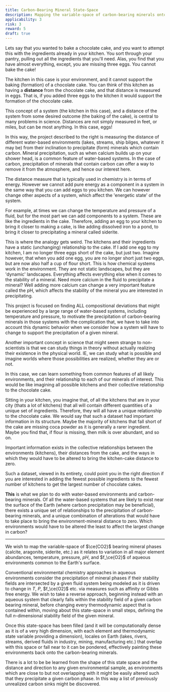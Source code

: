 ```yaml
---
title: Carbon-Bearing Mineral State-Space
description: Mapping the variable-space of carbon-bearing minerals onto Earth's aqueous environs.
applicability: 3
risk: 3
reward: 5
draft: true
---
```

Lets say that you wanted to bake a chocolate cake, and you want to attempt this with the ingredients
already in your kitchen. You sort through your pantry, pulling out all the ingredients that you'll
need. Alas, you find that you have almost everything, except, you are missing three eggs. You cannot
bake the cake!

The kitchen in this case is your environment, and it cannot support the baking (formation) of a
chocolate cake. You can think of this kitchen as having a **distance** from the chocolate cake, and
that distance is measured in eggs. That is, if you added three eggs to the kitchen it would support
the formation of the chocolate cake.

This concept of a system (the kitchen in this case), and a distance of the system from some desired
outcome (the baking of the cake), is central to many problems in science. Distances are not simply
measured in feet, or miles, but can be most anything. In this case, eggs!

In this way, the project described to the right is measuring the distance of different water-based
environments (lakes, streams, ship bilges, whatever it may be) from their inclination to precipitate
(form) minerals which contain carbon. Mineral precipitation, such as when calcium builds up on your
shower head, is a common feature of water-based systems. In the case of carbon, precipitation of
minerals that contain carbon can offer a way to remove it from the atmosphere, and hence our
interest here.

The distance measure that is typically used in chemistry is in terms of energy. However we cannot
add pure energy as a component in a system in the same way that you can add eggs to you kitchen. We
can however change other aspects of a system, which affect the 'energetic state' of the system.

For example, at times we can change the temperature and pressure of a fluid, but for the most part
we can add components to a system. These are like the ingredients in the cake. Therefore, adding an
egg to your kitchen to bring it closer to making a cake, is like adding dissolved iron to a pond, to
bring it closer to precipitating a mineral called siderite.

This is where the analogy gets weird. The kitchens and their ingredients have a static (unchanging)
relationship to the cake. If I add one egg to my kitchen, I am no longer three eggs short of the
cake, but just two. Imagine however, that when you add one egg, you are no longer short just two
eggs, but are now also half a cup of flour short. This is how chemical systems work in the
environment. They are not static landscapes, but they are 'dynamic' landscapes. Everything affects
everything else when it comes to the stability of a mineral. Need more calcium in the fluid to
precipitate a mineral? Well adding more calcium can change a very important feature called the pH,
which affects the stability of the mineral you are interested in precipitating.

This project is focused on finding ALL compositional deviations that might be experienced by a large
range of water-based systems, including temperature and pressure, to motivate the precipitation of
carbon-bearing minerals in those systems with the complication that, we have to take into account
this dynamic behavior when we consider how a system will have to change to support the precipitation
of a given mineral.

Another important concept in science that might seem strange to non-scientists is that we can study
things in theory without actually realizing their existence in the physical world. IE, we can study
what is possible and imagine worlds where those possibilities are realized, whether they are or not.

In this case, we can learn something from common features of all likely environments, and their
relationship to each of our minerals of interest. This would be like imagining all possible kitchens
and their collective relationship to the chocolate cake.

Sitting in your kitchen, you imagine that, of all the kitchens that are in your city (thats a lot of
kitchens) that all will contain different quantities of a unique set of ingredients. Therefore, they
will all have a unique relationship to the chocolate cake. We would say that such a dataset had
important information in its structure. Maybe the majority of kitchens that fall short of the cake
are missing coca powder as it is generally a rarer ingredient. Maybe you find that, if flour is
missing, then milk is over abundant, and so on.

Important information exists in the collective relationships between the environments (kitchens),
their distances from the cake, and the ways in which they would have to be altered to bring the
kitchen-cake distance to zero.

Such a dataset, viewed in its entirety, could point you in the right direction if you are interested
in adding the fewest possible ingredients to the fewest number of kitchens to get the largest number
of chocolate cakes.

**This** is what we plan to do with water-based environments and carbon-bearing minerals.  Of all the
water-based systems that are likely to exist near the surface of the Earth (where carbon
precipitation may be beneficial), there exists a unique set of relationships to the precipitation of
carbon-bearing minerals, and a unique combination of alterations that would have to take place to
bring the environment-mineral distance to zero. Which environments would have to be altered the
least to affect the largest change in carbon?

<hr />

We wish to map the variable-space of $\ce{CO2}$ bearing mineral phases (calcite, aragonite,
siderite, etc.) as it relates to variation in all major element abundances, temperature, pressure,
$pH$, and $f_\ce{O2}$ of aqueous environments common to the Earth's surface.

Conventional environmental chemistry approaches in aqueous environments consider the precipitation
of mineral phases if their stability fields are intersected by a given fluid system being modeled as
it is driven to change in $T$, $P$, $f_\ce{O2}$ etc. via measures such as affinity or Gibbs free
energy. We wish to take a reverse approach, beginning instead with an aqueous system that clearly
falls within the stability field of a given carbon bearing mineral, before changing every
thermodynamic aspect that is contained within, moving about this state-space in small steps,
defining the full $n$-dimensional stability field of the given mineral.

Once this state-space has been filled (and it will be computationally dense as it is of a very high
dimension, with each element and thermodynamic state variable providing a dimension), locales on
Earth (lakes, rivers, streams, derived fluids in industry, mining, manufacturing etc.) that overlap
with this space or fall near to it can be pondered, effectively painting these environments back
onto the carbon-bearing minerals.

There is a lot to be be learned from the shape of this state space and the distance and direction to
any given environmental sample, as environments which are close to but not overlapping with it might
be easily altered such that they precipitate a given carbon phase. In this way a list of previously
unrealized carbon sinks might be discovered.
